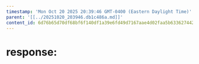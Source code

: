 ```yaml
---
timestamp: 'Mon Oct 20 2025 20:39:46 GMT-0400 (Eastern Daylight Time)'
parent: '[[../20251020_203946.db1c486a.md]]'
content_id: 6d76b65d70df68bf6f140df1a39e6fd49d7167aae4d02faa5b63362744266256
---
```


# response:
